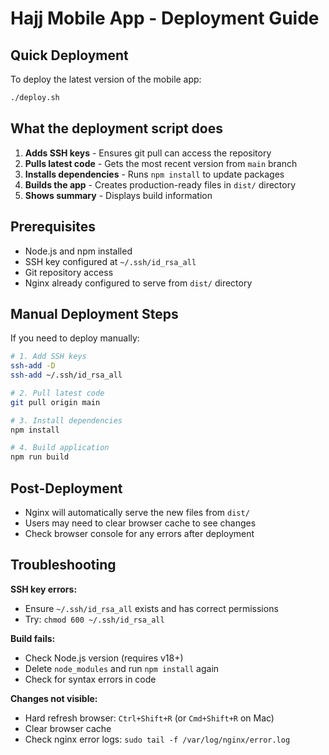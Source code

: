 # Hajj Mobile App - Deployment Guide

## Quick Deployment

To deploy the latest version of the mobile app:

```bash
./deploy.sh
```

## What the deployment script does

1. **Adds SSH keys** - Ensures git pull can access the repository
2. **Pulls latest code** - Gets the most recent version from `main` branch
3. **Installs dependencies** - Runs `npm install` to update packages
4. **Builds the app** - Creates production-ready files in `dist/` directory
5. **Shows summary** - Displays build information

## Prerequisites

- Node.js and npm installed
- SSH key configured at `~/.ssh/id_rsa_all`
- Git repository access
- Nginx already configured to serve from `dist/` directory

## Manual Deployment Steps

If you need to deploy manually:

```bash
# 1. Add SSH keys
ssh-add -D
ssh-add ~/.ssh/id_rsa_all

# 2. Pull latest code
git pull origin main

# 3. Install dependencies
npm install

# 4. Build application
npm run build
```

## Post-Deployment

- Nginx will automatically serve the new files from `dist/`
- Users may need to clear browser cache to see changes
- Check browser console for any errors after deployment

## Troubleshooting

**SSH key errors:**
- Ensure `~/.ssh/id_rsa_all` exists and has correct permissions
- Try: `chmod 600 ~/.ssh/id_rsa_all`

**Build fails:**
- Check Node.js version (requires v18+)
- Delete `node_modules` and run `npm install` again
- Check for syntax errors in code

**Changes not visible:**
- Hard refresh browser: `Ctrl+Shift+R` (or `Cmd+Shift+R` on Mac)
- Clear browser cache
- Check nginx error logs: `sudo tail -f /var/log/nginx/error.log`
